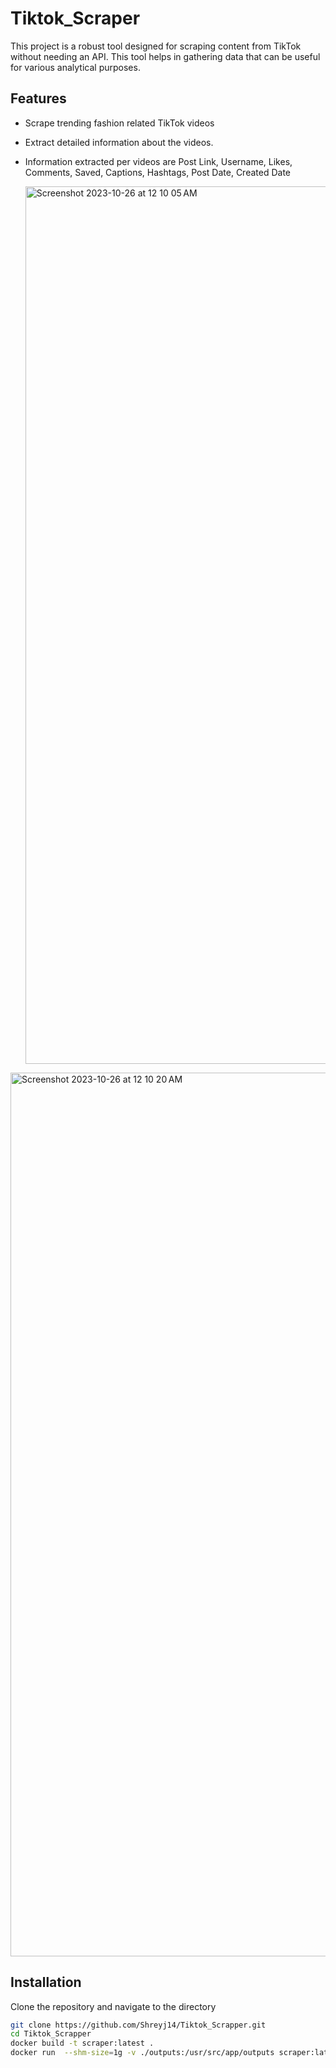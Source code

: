 # Tiktok_Scraper
This project is a robust tool designed for scraping content from TikTok without needing an API. This tool helps in gathering data that can be useful for various analytical purposes.

## Features

- Scrape trending fashion related TikTok videos
- Extract detailed information about the videos.
- Information extracted per videos are Post Link, Username, Likes, Comments, Saved, Captions, Hashtags, Post Date, Created Date

  <img width="1404" alt="Screenshot 2023-10-26 at 12 10 05 AM" src="https://github.com/Shreyj14/Tiktok_Scrapper/assets/118795427/5e7c54ad-1813-4e9b-b6f2-4abdd5480521">

<img width="1414" alt="Screenshot 2023-10-26 at 12 10 20 AM" src="https://github.com/Shreyj14/Tiktok_Scrapper/assets/118795427/bb883a4b-e2b9-4b55-8501-43463b8b7b49">

## Installation

Clone the repository and navigate to the directory

```bash
git clone https://github.com/Shreyj14/Tiktok_Scrapper.git
cd Tiktok_Scrapper
docker build -t scraper:latest .  
docker run  --shm-size=1g -v ./outputs:/usr/src/app/outputs scraper:latest

